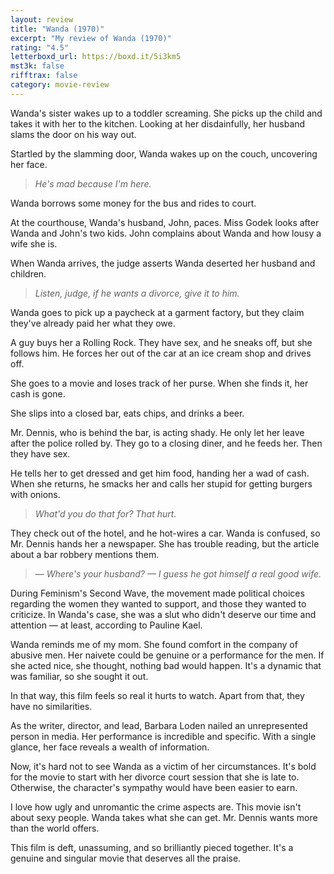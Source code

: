 ```yaml
---
layout: review
title: "Wanda (1970)"
excerpt: "My review of Wanda (1970)"
rating: "4.5"
letterboxd_url: https://boxd.it/5i3km5
mst3k: false
rifftrax: false
category: movie-review
---
```


Wanda's sister wakes up to a toddler screaming. She picks up the child and takes it with her to the kitchen. Looking at her disdainfully, her husband slams the door on his way out.

Startled by the slamming door, Wanda wakes up on the couch, uncovering her face.

<blockquote><i>He's mad because I'm here.</i></blockquote>

Wanda borrows some money for the bus and rides to court.

At the courthouse, Wanda's husband, John, paces. Miss Godek looks after Wanda and John's two kids. John complains about Wanda and how lousy a wife she is.

When Wanda arrives, the judge asserts Wanda deserted her husband and children.

<blockquote><i>Listen, judge, if he wants a divorce, give it to him.</i></blockquote>

Wanda goes to pick up a paycheck at a garment factory, but they claim they've already paid her what they owe.

A guy buys her a Rolling Rock. They have sex, and he sneaks off, but she follows him. He forces her out of the car at an ice cream shop and drives off.

She goes to a movie and loses track of her purse. When she finds it, her cash is gone.

She slips into a closed bar, eats chips, and drinks a beer.

Mr. Dennis, who is behind the bar, is acting shady. He only let her leave after the police rolled by. They go to a closing diner, and he feeds her. Then they have sex.

He tells her to get dressed and get him food, handing her a wad of cash. When she returns, he smacks her and calls her stupid for getting burgers with onions.

<blockquote><i>What'd you do that for? That hurt.</i></blockquote>

They check out of the hotel, and he hot-wires a car. Wanda is confused, so Mr. Dennis hands her a newspaper. She has trouble reading, but the article about a bar robbery mentions them.

<blockquote><i>— Where's your husband?
— I guess he got himself a real good wife.</i></blockquote>

During Feminism's Second Wave, the movement made political choices regarding the women they wanted to support, and those they wanted to criticize. In Wanda's case, she was a slut who didn't deserve our time and attention — at least, according to Pauline Kael.

Wanda reminds me of my mom. She found comfort in the company of abusive men. Her naivete could be genuine or a performance for the men. If she acted nice, she thought, nothing bad would happen. It's a dynamic that was familiar, so she sought it out.

In that way, this film feels so real it hurts to watch. Apart from that, they have no similarities.

As the writer, director, and lead, Barbara Loden nailed an unrepresented person in media. Her performance is incredible and specific. With a single glance, her face reveals a wealth of information.

Now, it's hard not to see Wanda as a victim of her circumstances. It's bold for the movie to start with her divorce court session that she is late to. Otherwise, the character's sympathy would have been easier to earn.

I love how ugly and unromantic the crime aspects are. This movie isn't about sexy people. Wanda takes what she can get. Mr. Dennis wants more than the world offers.

This film is deft, unassuming, and so brilliantly pieced together. It's a genuine and singular movie that deserves all the praise.
